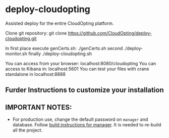 # deploy-cloudopting
Assisted deploy for the entire CloudOpting platform.

Clone git repository: git clone https://github.com/CloudOpting/deploy-cloudopting.git

In first place execute genCerts.sh: ./genCerts.sh
second ./deploy-monitor.sh
finally ./deploy-cloudopting.sh



You can access from your browser: localhost:8080/cloudopting
You can access to Kibana in: localhost:5601
You can test your files with crane standalone in localhost:8888

## Furder Instructions to customize your installation


## IMPORTANT NOTES:

- For production use, change the default password on `manager` and database. Follow [build instructions for manager](manager/build-instructions.md). It is needed to re-build all the project.